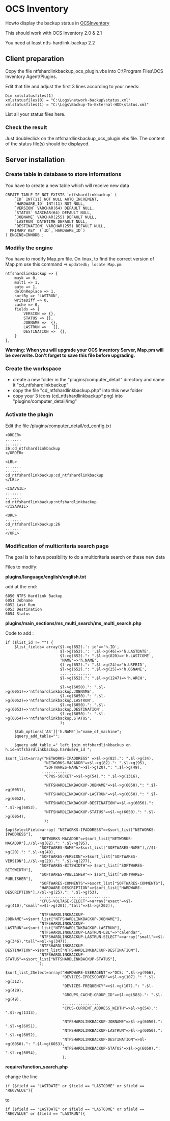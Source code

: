 # OCS Inventory

Howto display the backup status in [OCSInventory](http://www.ocsinventory-ng.org/en/)

This should work with OCS Inventory 2.0 & 2.1

You need at least ntfs-hardlink-backup 2.2

## Client preparation

Copy the file ntfshardlinkbackup_ocs_plugin.vbs into C:\Program Files\OCS Inventory Agent\Plugins. 

Edit that file and adjust the first 3 lines according to your needs:

```
Dim xmlstatusfiles(1)
xmlstatusfiles(0) = "C:\Logs\network-backup\status.xml"
xmlstatusfiles(1) = "C:\Logs\Backup-To-External-HDD\status.xml"
```

List all your status files here.

### Check the result
Just doubleclick on the ntfshardlinkbackup_ocs_plugin.vbs file. The content of the status file(s) should be displayed.

## Server installation

### Create table in database to store informations

You have to create a new table which will receive new data

````
CREATE TABLE IF NOT EXISTS `ntfshardlinkbackup` (
	`ID` INT(11) NOT NULL AUTO_INCREMENT,
	`HARDWARE_ID` INT(11) NOT NULL,
	`VERSION` VARCHAR(64) DEFAULT NULL,
	`STATUS` VARCHAR(64) DEFAULT NULL,
	`JOBNAME` VARCHAR(255) DEFAULT NULL,
	`LASTRUN` DATETIME DEFAULT NULL,
	`DESTINATION` VARCHAR(255) DEFAULT NULL,
  PRIMARY KEY  (`ID`,`HARDWARE_ID`)
) ENGINE=INNODB ;
````

### Modifiy the engine

You have to modify Map.pm file. On linux, to find the correct version of Map.pm use this command => ````updatedb; locate Map.pm ````

```
ntfshardlinkbackup => {
	mask => 0,
	multi => 1,
	auto => 1,
	delOnReplace => 1,
	sortBy => 'LASTRUN',
	writeDiff => 0,
	cache => 0,
	fields => {
		VERSION => {},
		STATUS => {},
		JOBNAME =>  {},
		LASTRUN =>   {},
		DESTINATION =>  {},
	}
},
```

**Warning: When you will upgrade your OCS Inventory Server, Map.pm will be overwrite. Don't forget to save this file before upgrading.**

### Create the workspace

* create a new folder in the "plugins/computer_detail" directory and name it "cd_ntfshardlinkbackup"
* copy the file "cd_ntfshardlinkbackup.php" into this new folder
* copy your 3 icons (cd_ntfshardlinkbackup*.png) into "plugins/computer_detail/img"

### Activate the plugin

Edit the file /plugins/computer_detail/cd_config.txt

```
<ORDER>
.......
.......
26:cd_ntfshardlinkbackup
</ORDER>
```

```
<LBL>
.......
.......
cd_ntfshardlinkbackup:cd_ntfshardlinkbackup
</LBL>
```

```
<ISAVAIL>
.......
.......
cd_ntfshardlinkbackup:ntfshardlinkbackup
</ISAVAIL>
```

```
<URL>
.......
cd_ntfshardlinkbackup:26
.......
</URL>
```

### Modification of multicriteria search page

The goal is to have possibility to do a multicriteria search on these new data 

Files to modify:

**plugins/language/english/english.txt**

add at the end:

```
6050 NTFS Hardlink Backup
6051 Jobname
6052 Last Run
6053 Destination
6054 Status
```

**plugins/main_sections/ms_multi_search/ms_multi_search.php**

Code to add : 

```
if ($list_id != "")	{	
	$list_fields= array($l->g(652).': id'=>'h.ID',
						$l->g(652).': '.$l->g(46)=>'h.LASTDATE',
						$l->g(652).": ".$l->g(820)=>'h.LASTCOME',
						'NAME'=>'h.NAME',
						$l->g(652).": ".$l->g(24)=>'h.USERID',
						$l->g(652).": ".$l->g(25)=>'h.OSNAME',
						..............
						$l->g(652).": ".$l->g(1247)=>'h.ARCH',

						$l->g(6050).": ".$l->g(6051)=>'ntfshardlinkbackup.JOBNAME',
						$l->g(6050).": ".$l->g(6052)=>'ntfshardlinkbackup.LASTRUN',
						$l->g(6050).": ".$l->g(6053)=>'ntfshardlinkbackup.DESTINATION',
						$l->g(6050).": ".$l->g(6054)=>'ntfshardlinkbackup.STATUS',
						);
```

```
	$tab_options['AS']['h.NAME']="name_of_machine";
	$query_add_table="";

	$query_add_table.=" left join ntfshardlinkbackup on h.id=ntfshardlinkbackup.hardware_id ";
```


```
$sort_list=array("NETWORKS-IPADDRESS" =>$l->g(82).": ".$l->g(34),
				 "NETWORKS-MACADDR"=>$l->g(82).": ".$l->g(95),
				 "SOFTWARES-NAME"=>$l->g(20).": ".$l->g(49),
				............
				 "CPUS-SOCKET"=>$l->g(54).": ".$l->g(1316),

 				 "NTFSHARDLINKBACKUP-JOBNAME"=>$l->g(6050).": ".$l->g(6051),
 				 "NTFSHARDLINKBACKUP-LASTRUN"=>$l->g(6050).": ".$l->g(6052),
 				 "NTFSHARDLINKBACKUP-DESTINATION"=>$l->g(6050).": ".$l->g(6053),
 				 "NTFSHARDLINKBACKUP-STATUS"=>$l->g(6050).": ".$l->g(6054),
				 );
```

```
$optSelectField=array( "NETWORKS-IPADDRESS"=>$sort_list["NETWORKS-IPADDRESS"],
			   "NETWORKS-MACADDR"=>$sort_list["NETWORKS-MACADDR"],//$l->g(82).": ".$l->g(95),
			   "SOFTWARES-NAME"=>$sort_list["SOFTWARES-NAME"],//$l->g(20).": ".$l->g(49),
			   "SOFTWARES-VERSION"=>$sort_list["SOFTWARES-VERSION"],//$l->g(20).": ".$l->g(277),
			   "SOFTWARES-BITSWIDTH"=> $sort_list["SOFTWARES-BITSWIDTH"],
			   "SOFTWARES-PUBLISHER"=> $sort_list["SOFTWARES-PUBLISHER"],
			   "SOFTWARES-COMMENTS"=>$sort_list["SOFTWARES-COMMENTS"],
			   "HARDWARE-DESCRIPTION"=>$sort_list["HARDWARE-DESCRIPTION"],//$l->g(25).": ".$l->g(53),
			   ...............................
			   "CPUS-VOLTAGE-SELECT"=>array("exact"=>$l->g(410),"small"=>$l->g(201),"tall"=>$l->g(202)),
			    
 			   "NTFSHARDLINKBACKUP-JOBNAME"=>$sort_list["NTFSHARDLINKBACKUP-JOBNAME"],
			   "NTFSHARDLINKBACKUP-LASTRUN"=>$sort_list["NTFSHARDLINKBACKUP-LASTRUN"],
			   "NTFSHARDLINKBACKUP-LASTRUN-LBL"=>"calendar",
			   "NTFSHARDLINKBACKUP-LASTRUN-SELECT"=>array("small"=>$l->g(346),"tall"=>$l->g(347)),
			   "NTFSHARDLINKBACKUP-DESTINATION"=>$sort_list["NTFSHARDLINKBACKUP-DESTINATION"],
			   "NTFSHARDLINKBACKUP-STATUS"=>$sort_list["NTFSHARDLINKBACKUP-STATUS"],
			   );
```

```
$sort_list_2Select=array("HARDWARE-USERAGENT"=>"OCS: ".$l->g(966),
						 "DEVICES-IPDISCOVER"=>$l->g(107).": ".$l->g(312),
						 "DEVICES-FREQUENCY"=>$l->g(107).": ".$l->g(429),
						 "GROUPS_CACHE-GROUP_ID"=>$l->g(583).": ".$l->g(49),
						 .................
			   			 "CPUS-CURRENT_ADDRESS_WIDTH"=>$l->g(54).": ".$l->g(1313),
						  
						 "NTFSHARDLINKBACKUP-JOBNAME"=>$l->g(6050).": ".$l->g(6051),
 						 "NTFSHARDLINKBACKUP-LASTRUN"=>$l->g(6050).": ".$l->g(6052),
 				 		 "NTFSHARDLINKBACKUP-DESTINATION"=>$l->g(6050).": ".$l->g(6053),
 						 "NTFSHARDLINKBACKUP-STATUS"=>$l->g(6050).": ".$l->g(6054),
						 );
```


**require/function_search.php**

change the line

```
if ($field == "LASTDATE" or $field == "LASTCOME" or $field == "REGVALUE"){
```

to

```
if ($field == "LASTDATE" or $field == "LASTCOME" or $field == "REGVALUE" or $field == "LASTRUN"){
```
